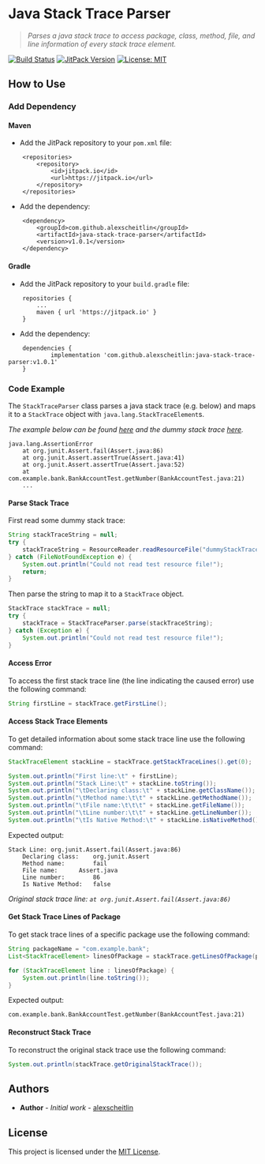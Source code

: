 # Java Stack Trace Parser

> _Parses a java stack trace to access package, class, method, file, and line information of every stack trace element._


[![Build Status](https://travis-ci.org/alexscheitlin/java-stack-trace-parser.svg?branch=master)](https://travis-ci.org/alexscheitlin/java-stack-trace-parser)
[![JitPack Version](https://jitpack.io/v/alexscheitlin/java-stack-trace-parser.svg)](https://jitpack.io/#alexscheitlin/java-stack-trace-parser/v1.0.1)
[![License: MIT](https://img.shields.io/badge/License-MIT-blue.svg)](https://opensource.org/licenses/MIT)

## How to Use

### Add Dependency

#### Maven

- Add the JitPack repository to your `pom.xml` file:
```
	<repositories>
		<repository>
		    <id>jitpack.io</id>
		    <url>https://jitpack.io</url>
		</repository>
	</repositories>
```

- Add the dependency:
```
	<dependency>
	    <groupId>com.github.alexscheitlin</groupId>
	    <artifactId>java-stack-trace-parser</artifactId>
	    <version>v1.0.1</version>
	</dependency>
```

#### Gradle

- Add the JitPack repository to your `build.gradle` file:
```
    repositories {
        ...
        maven { url 'https://jitpack.io' }
    }
```

- Add the dependency:
```
	dependencies {
	        implementation 'com.github.alexscheitlin:java-stack-trace-parser:v1.0.1'
	}
```

### Code Example

The `StackTraceParser` class parses a java stack trace (e.g. below) and maps it to a `StackTrace` object with `java.lang.StackTraceElement`s.

_The example below can be found [here](src/main/java/Main.java) and the dummy stack trace [here](src/main/resources/dummyStackTrace.txt)._

```
java.lang.AssertionError
	at org.junit.Assert.fail(Assert.java:86)
	at org.junit.Assert.assertTrue(Assert.java:41)
	at org.junit.Assert.assertTrue(Assert.java:52)
	at com.example.bank.BankAccountTest.getNumber(BankAccountTest.java:21)
	...
```

#### Parse Stack Trace

First read some dummy stack trace:

```java
String stackTraceString = null;
try {
    stackTraceString = ResourceReader.readResourceFile("dummyStackTrace.txt");
} catch (FileNotFoundException e) {
    System.out.println("Could not read test resource file!");
    return;
}
```

Then parse the string to map it to a `StackTrace` object.

```java
StackTrace stackTrace = null;
try {
    stackTrace = StackTraceParser.parse(stackTraceString);
} catch (Exception e) {
    System.out.println("Could not read test resource file!");
}
```

#### Access Error

To access the first stack trace line (the line indicating the caused error) use the following command:

```java
String firstLine = stackTrace.getFirstLine();
```

#### Access Stack Trace Elements

To get detailed information about some stack trace line use the following command:

```java
StackTraceElement stackLine = stackTrace.getStackTraceLines().get(0);

System.out.println("First line:\t" + firstLine);
System.out.println("Stack Line:\t" + stackLine.toString());
System.out.println("\tDeclaring class:\t" + stackLine.getClassName());
System.out.println("\tMethod name:\t\t" + stackLine.getMethodName());
System.out.println("\tFile name:\t\t\t" + stackLine.getFileName());
System.out.println("\tLine number:\t\t" + stackLine.getLineNumber());
System.out.println("\tIs Native Method:\t" + stackLine.isNativeMethod());
```

Expected output:

```
Stack Line:	org.junit.Assert.fail(Assert.java:86)
	Declaring class:	org.junit.Assert
	Method name:		fail
	File name:		Assert.java
	Line number:		86
	Is Native Method:	false
```
_Original stack trace line: `at org.junit.Assert.fail(Assert.java:86)`_

#### Get Stack Trace Lines of Package
        
To get stack trace lines of a specific package use the following command:

```java
String packageName = "com.example.bank";
List<StackTraceElement> linesOfPackage = stackTrace.getLinesOfPackage(packageName);

for (StackTraceElement line : linesOfPackage) {
    System.out.println(line.toString());
}
```

Expected output:

```
com.example.bank.BankAccountTest.getNumber(BankAccountTest.java:21)
```

#### Reconstruct Stack Trace

To reconstruct the original stack trace use the following command:

```java
System.out.println(stackTrace.getOriginalStackTrace());
```

## Authors

<!--TODO: List all authors -->

- **Author** - *Initial work* - [alexscheitlin](https://github.com/alexscheitlin)

## License

This project is licensed under the [MIT License](LICENSE).
